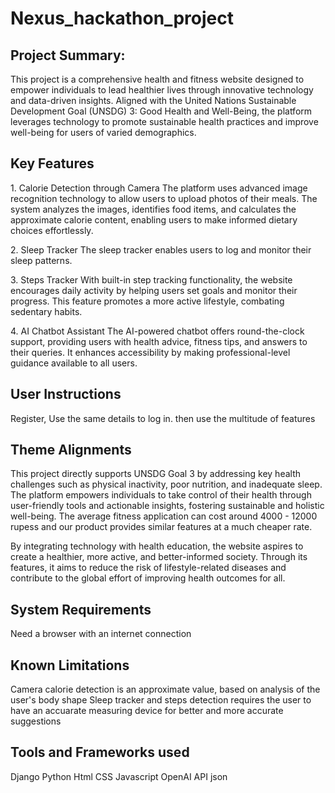 # Nexus_hackathon_project
## Project Summary: 

This project is a comprehensive health and fitness website designed to empower individuals to lead healthier lives through innovative technology and data-driven insights. Aligned with the United Nations Sustainable Development Goal (UNSDG) 3: Good Health and Well-Being, the platform leverages technology to promote sustainable health practices and improve well-being for users of varied demographics.

## Key Features 

1.⁠ ⁠Calorie Detection through Camera
The platform uses advanced image recognition technology to allow users to upload photos of their meals. The system analyzes the images, identifies food items, and calculates the approximate calorie content, enabling users to make informed dietary choices effortlessly.

2.⁠ ⁠Sleep Tracker
The sleep tracker enables users to log and monitor their sleep patterns. 

3.⁠ ⁠Steps Tracker
With built-in step tracking functionality, the website encourages daily activity by helping users set goals and monitor their progress. This feature promotes a more active lifestyle, combating sedentary habits.

4.⁠ ⁠AI Chatbot Assistant
The AI-powered chatbot offers round-the-clock support, providing users with health advice, fitness tips, and answers to their queries. It enhances accessibility by making professional-level guidance available to all users. 

## User Instructions
Register, Use the same details to log in. then use the multitude of features 

## Theme Alignments 
This project directly supports UNSDG Goal 3 by addressing key health challenges such as physical inactivity, poor nutrition, and inadequate sleep. The platform empowers individuals to take control of their health through user-friendly tools and actionable insights, fostering sustainable and holistic well-being. The average fitness application can cost around 4000 - 12000 rupess and our product provides similar features at a much cheaper rate. 

By integrating technology with health education, the website aspires to create a healthier, more active, and better-informed society. Through its features, it aims to reduce the risk of lifestyle-related diseases and contribute to the global effort of improving health outcomes for all.

## System Requirements 
Need a browser with an internet connection 

## Known Limitations
Camera calorie detection is an approximate value, based on analysis of the user's body shape
Sleep tracker and steps detection requires the user to have an accuarate measuring device for better and more accurate suggestions 

## Tools and Frameworks used
Django 
Python
Html 
CSS
Javascript
OpenAI API 
json